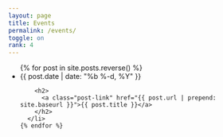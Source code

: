 ```yaml
---
layout: page
title: Events
permalink: /events/
toggle: on
rank: 4
---
```


<ul class="post-list">
    {% for post in site.posts.reverse() %}
      <li>
        <span class="post-meta">{{ post.date | date: "%b %-d, %Y" }}</span>

        <h2>
          <a class="post-link" href="{{ post.url | prepend: site.baseurl }}">{{ post.title }}</a>
        </h2>
      </li>
    {% endfor %}
  </ul>


